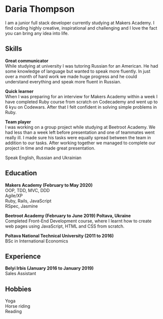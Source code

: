 # Daria Thompson

I am a junior full stack developer currently studying at Makers Academy. I find coding highly creative, inspirational and challenging and I love the fact you can bring any idea into life.

## Skills

**Great communicator**\
While studying at university I was tutoring Russian for an American. He had some knowledge of language but wanted to speak more fluently. In just over a month of hard work we made huge progress and he could understand everything and speak more fluent in Russian.

**Quick learner**\
When I was preparing for an interview for Makers Academy within a week I have completed Ruby course from scratch on Codecademy and went up to 6 kyu on Codewars. After that I felt confident in solving simple problems in Ruby.

**Team player**\
I was working on a group project while studying at Beetroot Academy. We had less than a week left before presentation and one of teammates went really ill. I made sure his tasks were equally spread between the team in addition to our tasks. After working together we managed to complete our project in time and made great presentation.

Speak English, Russian and Ukrainian

## Education

**Makers Academy (February to May 2020)**\
OOP, TDD, MVC, DDD\
Agile/XP\
Ruby, Rails, JavaScript\
RSpec, Jasmine

**Beetroot Academy (February to June 2019) Poltava, Ukraine**\
Completed Front-End Development course, where I learnt how to create web pages using JavaScript, HTML and CSS from scratch.

**Poltava National Technical University (2011 to 2016)**\
BSc in International Economics

## Experience

**Belyi Irbis (January 2016 to January 2019)**\
Sales Assistant

## Hobbies

Yoga\
Horse riding\
Reading
